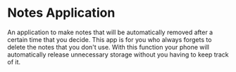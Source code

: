 # Notes Application

An application to make notes that will be automatically removed after a certain time that you decide. This app is for you who always forgets to delete the notes that you don't use. With this function your phone will automatically release unnecessary storage without you having to keep track of it. 
